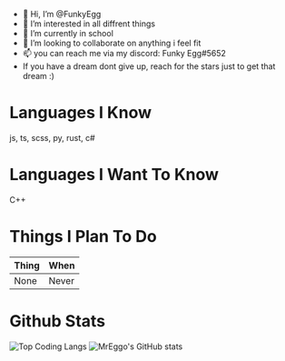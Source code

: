 - 👋 Hi, I’m @FunkyEgg
- 👀 I’m interested in all diffrent things
- 🌱 I’m currently in school
- 💞️ I’m looking to collaborate on anything i feel fit
- 📫 you can reach me via my discord: Funky Egg#5652
- If you have a dream dont give up, reach for the stars just to get that dream :)

# Languages I Know
js, ts, scss, py, rust, c#

# Languages I Want To Know
C++

# Things I Plan To Do
| Thing | When |
| ----- | ---- |
| None | Never |

# Github Stats

![Top Coding Langs](https://github-readme-stats.vercel.app/api/top-langs/?username=FunkyEgg&theme=tokyonight)
![MrEggo's GitHub stats](https://github-readme-stats.vercel.app/api?username=FunkyEgg&count_private=true&theme=tokyonight)
